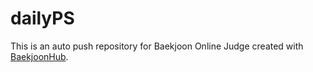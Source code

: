 # dailyPS
This is an auto push repository for Baekjoon Online Judge created with [BaekjoonHub](https://github.com/BaekjoonHub/BaekjoonHub).
